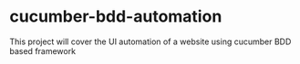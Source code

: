 # cucumber-bdd-automation
This project will cover the UI automation of a website using cucumber BDD based framework
